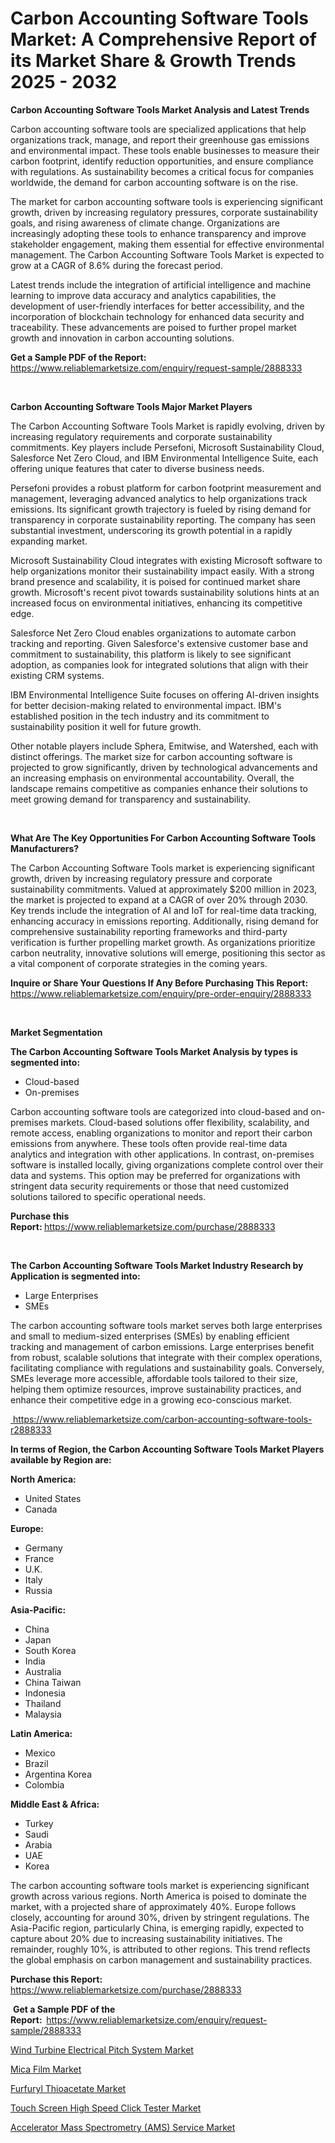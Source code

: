 <p><h1>Carbon Accounting Software Tools Market: A Comprehensive Report of its Market Share & Growth Trends 2025 - 2032</h1></p><p><strong>Carbon Accounting Software Tools Market Analysis and Latest Trends</strong></p>
<p><p>Carbon accounting software tools are specialized applications that help organizations track, manage, and report their greenhouse gas emissions and environmental impact. These tools enable businesses to measure their carbon footprint, identify reduction opportunities, and ensure compliance with regulations. As sustainability becomes a critical focus for companies worldwide, the demand for carbon accounting software is on the rise.</p><p>The market for carbon accounting software tools is experiencing significant growth, driven by increasing regulatory pressures, corporate sustainability goals, and rising awareness of climate change. Organizations are increasingly adopting these tools to enhance transparency and improve stakeholder engagement, making them essential for effective environmental management. The Carbon Accounting Software Tools Market is expected to grow at a CAGR of 8.6% during the forecast period. </p><p>Latest trends include the integration of artificial intelligence and machine learning to improve data accuracy and analytics capabilities, the development of user-friendly interfaces for better accessibility, and the incorporation of blockchain technology for enhanced data security and traceability. These advancements are poised to further propel market growth and innovation in carbon accounting solutions.</p></p>
<p><strong>Get a Sample PDF of the Report:&nbsp;</strong> <a href="https://www.reliablemarketsize.com/enquiry/request-sample/2888333?utm_campaign=2008&utm_medium=2&utm_source=Github&utm_content=ia&utm_term=14032025&utm_id=carbon-accounting-software-tools">https://www.reliablemarketsize.com/enquiry/request-sample/2888333</a></p>
<p>&nbsp;</p>
<p><strong>Carbon Accounting Software Tools Major Market Players</strong></p>
<p><p>The Carbon Accounting Software Tools Market is rapidly evolving, driven by increasing regulatory requirements and corporate sustainability commitments. Key players include Persefoni, Microsoft Sustainability Cloud, Salesforce Net Zero Cloud, and IBM Environmental Intelligence Suite, each offering unique features that cater to diverse business needs.</p><p>Persefoni provides a robust platform for carbon footprint measurement and management, leveraging advanced analytics to help organizations track emissions. Its significant growth trajectory is fueled by rising demand for transparency in corporate sustainability reporting. The company has seen substantial investment, underscoring its growth potential in a rapidly expanding market.</p><p>Microsoft Sustainability Cloud integrates with existing Microsoft software to help organizations monitor their sustainability impact easily. With a strong brand presence and scalability, it is poised for continued market share growth. Microsoft's recent pivot towards sustainability solutions hints at an increased focus on environmental initiatives, enhancing its competitive edge.</p><p>Salesforce Net Zero Cloud enables organizations to automate carbon tracking and reporting. Given Salesforce's extensive customer base and commitment to sustainability, this platform is likely to see significant adoption, as companies look for integrated solutions that align with their existing CRM systems.</p><p>IBM Environmental Intelligence Suite focuses on offering AI-driven insights for better decision-making related to environmental impact. IBM's established position in the tech industry and its commitment to sustainability position it well for future growth.</p><p>Other notable players include Sphera, Emitwise, and Watershed, each with distinct offerings. The market size for carbon accounting software is projected to grow significantly, driven by technological advancements and an increasing emphasis on environmental accountability. Overall, the landscape remains competitive as companies enhance their solutions to meet growing demand for transparency and sustainability.</p></p>
<p>&nbsp;</p>
<p><strong>What Are The Key Opportunities For Carbon Accounting Software Tools Manufacturers?</strong></p>
<p><p>The Carbon Accounting Software Tools market is experiencing significant growth, driven by increasing regulatory pressure and corporate sustainability commitments. Valued at approximately $200 million in 2023, the market is projected to expand at a CAGR of over 20% through 2030. Key trends include the integration of AI and IoT for real-time data tracking, enhancing accuracy in emissions reporting. Additionally, rising demand for comprehensive sustainability reporting frameworks and third-party verification is further propelling market growth. As organizations prioritize carbon neutrality, innovative solutions will emerge, positioning this sector as a vital component of corporate strategies in the coming years.</p></p>
<p><strong>Inquire or Share Your Questions If Any Before Purchasing This Report:</strong> <a href="https://www.reliablemarketsize.com/enquiry/pre-order-enquiry/2888333?utm_campaign=2008&utm_medium=2&utm_source=Github&utm_content=ia&utm_term=14032025&utm_id=carbon-accounting-software-tools">https://www.reliablemarketsize.com/enquiry/pre-order-enquiry/2888333</a></p>
<p>&nbsp;</p>
<p><strong>Market Segmentation</strong></p>
<p><strong>The Carbon Accounting Software Tools Market Analysis by types is segmented into:</strong></p>
<p><ul><li>Cloud-based</li><li>On-premises</li></ul></p>
<p><p>Carbon accounting software tools are categorized into cloud-based and on-premises markets. Cloud-based solutions offer flexibility, scalability, and remote access, enabling organizations to monitor and report their carbon emissions from anywhere. These tools often provide real-time data analytics and integration with other applications. In contrast, on-premises software is installed locally, giving organizations complete control over their data and systems. This option may be preferred for organizations with stringent data security requirements or those that need customized solutions tailored to specific operational needs.</p></p>
<p><strong>Purchase this Report:&nbsp;</strong><a href="https://www.reliablemarketsize.com/purchase/2888333?utm_campaign=2008&utm_medium=2&utm_source=Github&utm_content=ia&utm_term=14032025&utm_id=carbon-accounting-software-tools">https://www.reliablemarketsize.com/purchase/2888333</a></p>
<p>&nbsp;</p>
<p><strong>The Carbon Accounting Software Tools Market Industry Research by Application is segmented into:</strong></p>
<p><ul><li>Large Enterprises</li><li>SMEs</li></ul></p>
<p><p>The carbon accounting software tools market serves both large enterprises and small to medium-sized enterprises (SMEs) by enabling efficient tracking and management of carbon emissions. Large enterprises benefit from robust, scalable solutions that integrate with their complex operations, facilitating compliance with regulations and sustainability goals. Conversely, SMEs leverage more accessible, affordable tools tailored to their size, helping them optimize resources, improve sustainability practices, and enhance their competitive edge in a growing eco-conscious market.</p></p>
<p><a href="https://www.reliablemarketsize.com/carbon-accounting-software-tools-r2888333?utm_campaign=2008&utm_medium=2&utm_source=Github&utm_content=ia&utm_term=14032025&utm_id=carbon-accounting-software-tools">&nbsp;https://www.reliablemarketsize.com/carbon-accounting-software-tools-r2888333</a></p>
<p><strong>In terms of Region, the Carbon Accounting Software Tools Market Players available by Region are:</strong></p>
<p>
    <p> <strong> North America: </strong>
        <ul>
            <li>United States</li>
            <li>Canada</li>
        </ul>
        </p> 
    <p> <strong> Europe: </strong>
        <ul>
            <li>Germany</li>
            <li>France</li>
            <li>U.K.</li>
            <li>Italy</li>
            <li>Russia</li>
        </ul>
        </p> 
    <p> <strong> Asia-Pacific: </strong>
        <ul>
            <li>China</li>
            <li>Japan</li>
            <li>South Korea</li>
            <li>India</li>
            <li>Australia</li>
            <li>China Taiwan</li>
            <li>Indonesia</li>
            <li>Thailand</li>
            <li>Malaysia</li>
        </ul>
        </p> 
    <p> <strong> Latin America: </strong>
        <ul>
            <li>Mexico</li>
            <li>Brazil</li>
            <li>Argentina Korea</li>
            <li>Colombia</li>
        </ul>
        </p> 
    <p> <strong> Middle East & Africa: </strong>
        <ul>
            <li>Turkey</li>
            <li>Saudi</li>
            <li>Arabia</li>
            <li>UAE</li>
            <li>Korea</li>
        </ul>
    </p>
    </p>
<p><p>The carbon accounting software tools market is experiencing significant growth across various regions. North America is poised to dominate the market, with a projected share of approximately 40%. Europe follows closely, accounting for around 30%, driven by stringent regulations. The Asia-Pacific region, particularly China, is emerging rapidly, expected to capture about 20% due to increasing sustainability initiatives. The remainder, roughly 10%, is attributed to other regions. This trend reflects the global emphasis on carbon management and sustainability practices.</p></p>
<p><strong>Purchase this Report: </strong><a href="https://www.reliablemarketsize.com/purchase/2888333?utm_campaign=2008&utm_medium=2&utm_source=Github&utm_content=ia&utm_term=14032025&utm_id=carbon-accounting-software-tools">https://www.reliablemarketsize.com/purchase/2888333</a></p>
<p>&nbsp;<strong>Get a Sample PDF of the Report:&nbsp;&nbsp;</strong><a href="https://www.reliablemarketsize.com/enquiry/request-sample/2888333?utm_campaign=2008&utm_medium=2&utm_source=Github&utm_content=ia&utm_term=14032025&utm_id=carbon-accounting-software-tools">https://www.reliablemarketsize.com/enquiry/request-sample/2888333</a></p>
<p><strong></strong></p>
<p><p><a href="https://github.com/idranalexie/Market-Research-Report-List-1/blob/main/wind-turbine-electrical-pitch-system-market.md?utm_campaign=2008&utm_medium=2&utm_source=Github&utm_content=ia&utm_term=14032025&utm_id=carbon-accounting-software-tools">Wind Turbine Electrical Pitch System Market</a></p><p><a href="https://github.com/hiwatchucuy/Market-Research-Report-List-1/blob/main/mica-film-market.md?utm_campaign=2008&utm_medium=2&utm_source=Github&utm_content=ia&utm_term=14032025&utm_id=carbon-accounting-software-tools">Mica Film Market</a></p><p><a href="https://github.com/yardemuongz5/Market-Research-Report-List-1/blob/main/furfuryl-thioacetate-market.md?utm_campaign=2008&utm_medium=2&utm_source=Github&utm_content=ia&utm_term=14032025&utm_id=carbon-accounting-software-tools">Furfuryl Thioacetate Market</a></p><p><a href="https://github.com/ftnlewins/Market-Research-Report-List-1/blob/main/touch-screen-high-speed-click-tester-market.md?utm_campaign=2008&utm_medium=2&utm_source=Github&utm_content=ia&utm_term=14032025&utm_id=carbon-accounting-software-tools">Touch Screen High Speed Click Tester Market</a></p><p><a href="https://github.com/rempemelon5k/Market-Research-Report-List-1/blob/main/accelerator-mass-spectrometry-ams-service-market.md?utm_campaign=2008&utm_medium=2&utm_source=Github&utm_content=ia&utm_term=14032025&utm_id=carbon-accounting-software-tools">Accelerator Mass Spectrometry (AMS) Service Market</a></p></p>